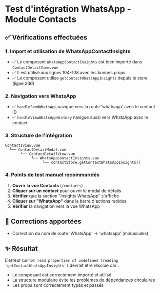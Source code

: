 # Test d'intégration WhatsApp - Module Contacts

## ✅ Vérifications effectuées

### 1. **Import et utilisation de WhatsAppContactInsights**
- ✅ Le composant `WhatsAppContactInsights` est bien importé dans `ContactDetailView.vue`
- ✅ Il est utilisé aux lignes 104-108 avec les bonnes props
- ✅ Le composant utilise `getContactWhatsAppInsights` depuis le store (ligne 236)

### 2. **Navigation vers WhatsApp**
- ✅ `handleSendWhatsApp` navigue vers la route 'whatsapp' avec le contact ID
- ✅ `handleViewWhatsAppHistory` navigue aussi vers WhatsApp avec le contact

### 3. **Structure de l'intégration**
```
ContactsView.vue
  └── ContactDetailModal.vue
       └── ContactDetailView.vue
            └── WhatsAppContactInsights.vue
                 └── contactStore.getContactWhatsAppInsights()
```

### 4. **Points de test manuel recommandés**

1. **Ouvrir la vue Contacts** (`/contacts`)
2. **Cliquer sur un contact** pour ouvrir le modal de détails
3. **Vérifier** que la section "Insights WhatsApp" s'affiche
4. **Cliquer sur "WhatsApp"** dans la barre d'actions rapides
5. **Vérifier** la navigation vers la vue WhatsApp

## 🔧 Corrections apportées
- Correction du nom de route 'WhatsApp' → 'whatsapp' (minuscules)

## ✨ Résultat
L'erreur `Cannot read properties of undefined (reading 'getContactWhatsAppInsights')` devrait être résolue car :
- Le composant est correctement importé et utilisé
- La structure modulaire évite les problèmes de dépendances circulaires
- Les props sont correctement typés et passés